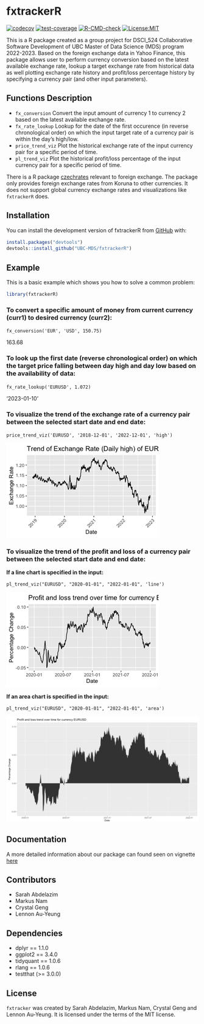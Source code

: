 
<!-- README.md is generated from README.Rmd. Please edit that file -->

# fxtrackerR

<!-- badges: start -->

[![codecov](https://codecov.io/gh/UBC-MDS/fxtrackerR/branch/main/graph/badge.svg?token=6FEOBcM32c)](https://codecov.io/gh/UBC-MDS/fxtrackerR)
[![test-coverage](https://github.com/UBC-MDS/fxtrackerR/actions/workflows/test-coverage.yaml/badge.svg)](https://github.com/UBC-MDS/fxtrackerR/actions/workflows/test-coverage.yaml)
[![R-CMD-check](https://github.com/UBC-MDS/fxtrackerR/actions/workflows/R-CMD-check.yaml/badge.svg)](https://github.com/UBC-MDS/fxtrackerR/actions/workflows/R-CMD-check.yaml)
[![License:MIT](https://img.shields.io/badge/License-MIT-yellow.svg)](https://opensource.org/licenses/MIT)

<!-- badges: end -->

This is a R package created as a group project for DSCI_524
Collaborative Software Development of UBC Master of Data Science (MDS)
program 2022-2023. Based on the foreign exchange data in Yahoo Finance,
this package allows user to perform currency conversion based on the
latest available exchange rate, lookup a target exchange rate from
historical data as well plotting exchange rate history and profit/loss
percentage history by specifying a currency pair (and other input
parameters).

## Functions Description

- `fx_conversion` Convert the input amount of currency 1 to currency 2
  based on the latest available exchange rate.
- `fx_rate_lookup` Lookup for the date of the first occurence (in
  reverse chronological order) on which the input target rate of a
  currency pair is within the day’s high/low.
- `price_trend_viz` Plot the historical exchange rate of the input
  currency pair for a specific period of time.
- `pl_trend_viz` Plot the historical profit/loss percentage of the input
  currency pair for a specific period of time.

There is a R package
[czechrates](https://cran.r-project.org/web/packages/czechrates/index.html)
relevant to foreign exchange. The package only provides foreign exchange
rates from Koruna to other currencies. It does not support global
currency exchange rates and visualizations like `fxtrackerR` does.

## Installation

You can install the development version of fxtrackerR from
[GitHub](https://github.com/) with:

``` r
install.packages("devtools")
devtools::install_github("UBC-MDS/fxtrackerR")
```

## Example

This is a basic example which shows you how to solve a common problem:

``` r
library(fxtrackerR)
```

### To convert a specific amount of money from current currency (curr1) to desired currency (curr2):

    fx_conversion('EUR', 'USD', 150.75)

163.68

### To look up the first date (reverse chronological order) on which the target price falling between day high and day low based on the availability of data:

    fx_rate_lookup('EURUSD', 1.072)

‘2023-01-10’

### To visualize the trend of the exchange rate of a currency pair between the selected start date and end date:

    price_trend_viz('EURUSD', '2018-12-01', '2022-12-01', 'high')

![](man/figures/price_trend_viz.png)

### To visualize the trend of the profit and loss of a currency pair between the selected start date and end date:

**If a line chart is specified in the input:**

    pl_trend_viz("EURUSD", "2020-01-01", "2022-01-01", 'line')  

![](man/figures/pl_trend_viz_line.png)

**If an area chart is specified in the input:**

    pl_trend_viz("EURUSD", "2020-01-01", "2022-01-01", 'area')

![](man/figures/pl_trend_viz_area.png)

## Documentation

A more detailed information about our package can found seen on vignette
[here](https://ubc-mds.github.io/fxtrackerR/)

## Contributors

- Sarah Abdelazim
- Markus Nam
- Crystal Geng
- Lennon Au-Yeung

## Dependencies

- dplyr == 1.1.0
- ggplot2 == 3.4.0
- tidyquant == 1.0.6
- rlang == 1.0.6
- testthat (\>= 3.0.0)

## License

`fxtracker` was created by Sarah Abdelazim, Markus Nam, Crystal Geng and
Lennon Au-Yeung. It is licensed under the terms of the MIT license.
<!-- #endregion -->
